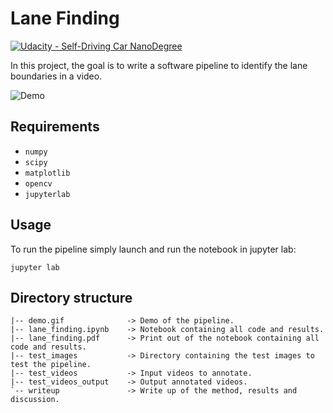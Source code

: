 # Lane Finding

[![Udacity - Self-Driving Car NanoDegree](https://s3.amazonaws.com/udacity-sdc/github/shield-carnd.svg)](http://www.udacity.com/drive)

In this project, the goal is to write a software pipeline to identify the lane boundaries in a video.

![Demo](./demo.gif)

## Requirements

- `numpy`
- `scipy`
- `matplotlib`
- `opencv`
- `jupyterlab`

## Usage
To run the pipeline simply launch and run the notebook in jupyter lab:

`jupyter lab`

## Directory structure
```
|-- demo.gif              -> Demo of the pipeline.
|-- lane_finding.ipynb    -> Notebook containing all code and results.
|-- lane_finding.pdf      -> Print out of the notebook containing all code and results.
|-- test_images           -> Directory containing the test images to test the pipeline.
|-- test_videos           -> Input videos to annotate.
|-- test_videos_output    -> Output annotated videos.
`-- writeup               -> Write up of the method, results and discussion.
```

